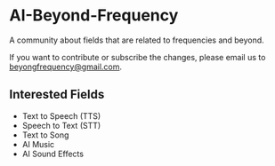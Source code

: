 # AI-Beyond-Frequency
A community about fields that are related to frequencies and beyond.

If you want to contribute or subscribe the changes, please email us to beyongfrequency@gmail.com.

## Interested Fields
- Text to Speech (TTS)
- Speech to Text (STT)
- Text to Song
- AI Music
- AI Sound Effects
